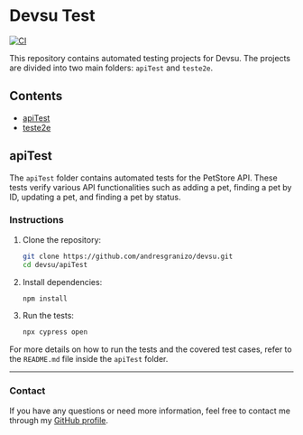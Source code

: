 # Devsu Test

[![CI](https://github.com/andresgranizo/devsu/actions/workflows/ci.yml/badge.svg)](https://github.com/andresgranizo/devsu/actions/workflows/ci.yml)

This repository contains automated testing projects for Devsu. The projects are divided into two main folders: `apiTest` and `teste2e`.

## Contents

- [apiTest](#apiTest)
- [teste2e](#teste2e)

## apiTest

The `apiTest` folder contains automated tests for the PetStore API. These tests verify various API functionalities such as adding a pet, finding a pet by ID, updating a pet, and finding a pet by status.

### Instructions

1. Clone the repository:
    ```sh
    git clone https://github.com/andresgranizo/devsu.git
    cd devsu/apiTest
    ```

2. Install dependencies:
    ```sh
    npm install
    ```

3. Run the tests:
    ```sh
    npx cypress open
    ```

For more details on how to run the tests and the covered test cases, refer to the `README.md` file inside the `apiTest` folder.

---

### Contact

If you have any questions or need more information, feel free to contact me through my [GitHub profile](https://github.com/andresgranizo).
